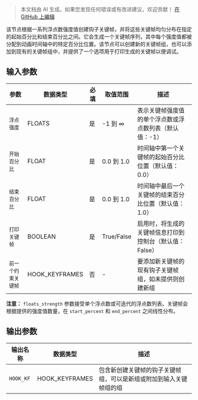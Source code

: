 > 本文档由 AI 生成。如果您发现任何错误或有改进建议，欢迎贡献！ [在 GitHub 上编辑](https://github.com/Comfy-Org/embedded-docs/blob/main/comfyui_embedded_docs/docs/CreateHookKeyframesFromFloats/zh.md)

该节点根据一系列浮点数强度值创建钩子关键帧，并将这些关键帧均匀分布在指定的起始百分比和结束百分比之间。它会生成一个关键帧序列，其中每个强度值都被分配到动画时间轴中的特定百分比位置。该节点可以创建新的关键帧组，也可以添加到现有的关键帧组中，并提供了一个选项用于打印生成的关键帧以便调试。

## 输入参数

| 参数 | 数据类型 | 必填 | 取值范围 | 描述 |
|-----------|-----------|----------|-------|-------------|
| `浮点强度` | FLOATS | 是 | -1 到 ∞ | 表示关键帧强度值的单个浮点数或浮点数列表（默认值：-1） |
| `开始百分比` | FLOAT | 是 | 0.0 到 1.0 | 时间轴中第一个关键帧的起始百分比位置（默认值：0.0） |
| `结束百分比` | FLOAT | 是 | 0.0 到 1.0 | 时间轴中最后一个关键帧的结束百分比位置（默认值：1.0） |
| `打印关键帧` | BOOLEAN | 是 | True/False | 启用时，将生成的关键帧信息打印到控制台（默认值：False） |
| `前一个约束关键帧` | HOOK_KEYFRAMES | 否 | - | 要添加新关键帧的现有钩子关键帧组，如未提供则创建新组 |

**注意：** `floats_strength` 参数接受单个浮点数或可迭代的浮点数列表。关键帧会根据提供的强度值数量，在 `start_percent` 和 `end_percent` 之间线性分布。

## 输出参数

| 输出名称 | 数据类型 | 描述 |
|-------------|-----------|-------------|
| `HOOK_KF` | HOOK_KEYFRAMES | 包含新创建关键帧的钩子关键帧组，可以是新组或附加到输入关键帧组的组 |
